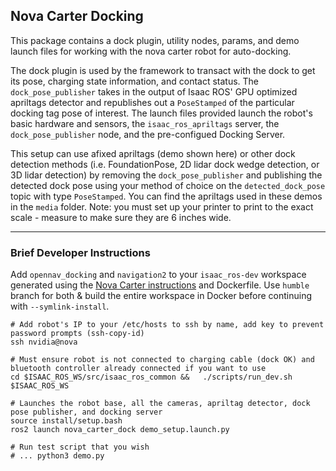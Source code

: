 ## Nova Carter Docking

This package contains a dock plugin, utility nodes, params, and demo launch files for working with the nova carter robot for auto-docking. 

The dock plugin is used by the framework to transact with the dock to get its pose, charging state information, and contact status. 
The `dock_pose_publisher` takes in the output of Isaac ROS' GPU optimized apriltags detector and republishes out a `PoseStamped` of the particular docking tag pose of interest.
The launch files provided launch the robot's basic hardware and sensors, the `isaac_ros_apriltags` server, the `dock_pose_publisher` node, and the pre-configued Docking Server.

This setup can use afixed apriltags (demo shown here) or other dock detection methods (i.e. FoundationPose, 2D lidar dock wedge detection, or 3D lidar detection) by removing the `dock_pose_publisher` and publishing the detected dock pose using your method of choice on the `detected_dock_pose` topic with type `PoseStamped`.
You can find the apriltags used in these demos in the ``media`` folder. Note: you must set up your printer to print to the exact scale - measure to make sure they are 6 inches wide.

---

### Brief Developer Instructions

Add `opennav_docking` and `navigation2` to your `isaac_ros-dev` workspace generated using the [Nova Carter instructions](https://nvidia-isaac-ros.github.io/robots/nova_carter.html#development-environment-setup) and Dockerfile. Use `humble` branch for both & build the entire workspace in Docker before continuing with `--symlink-install`.

```
# Add robot's IP to your /etc/hosts to ssh by name, add key to prevent password prompts (ssh-copy-id)
ssh nvidia@nova

# Must ensure robot is not connected to charging cable (dock OK) and bluetooth controller already connected if you want to use
cd $ISAAC_ROS_WS/src/isaac_ros_common &&   ./scripts/run_dev.sh $ISAAC_ROS_WS

# Launches the robot base, all the cameras, apriltag detector, dock pose publisher, and docking server
source install/setup.bash
ros2 launch nova_carter_dock demo_setup.launch.py

# Run test script that you wish
# ... python3 demo.py
```
